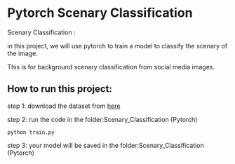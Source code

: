 
# Pytorch Scenary Classification

 Scenary Classification :

in this project, we will use pytorch to train a model to classify the scenary of the image.

This is for background scenary classification from social media images.

## How to run this project:

step 1: download the dataset from [here](https://www.kaggle.com/c/scenary-classification)

step 2: run the code in the folder:Scenary_Classification   (Pytorch)

    python train.py

step 3: your model will be saved in the folder:Scenary_Classification   (Pytorch)
 
